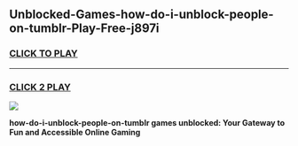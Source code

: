 
## Unblocked-Games-how-do-i-unblock-people-on-tumblr-Play-Free-j897i
<h3>
<a href="https://premium76.site?title=how-do-i-unblock-people-on-tumblr&ref=23A">CLICK TO PLAY</a></h3>
<hr>

<h3>
<a href="https://premium76.site?title=how-do-i-unblock-people-on-tumblr&ref=23A">CLICK 2 PLAY</a>
  
</h3>

<a href="https://premium76.site?title=how-do-i-unblock-people-on-tumblr&ref=23A"><img src="https://clearcache.store/games.png"></a>


**how-do-i-unblock-people-on-tumblr games unblocked: Your Gateway to Fun and Accessible Online Gaming**
